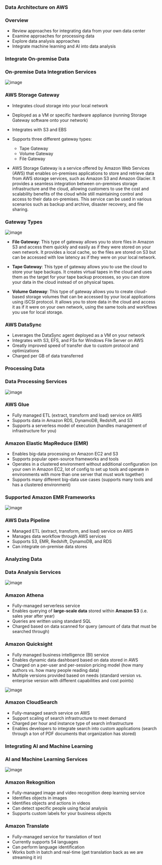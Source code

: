 ### Data Architecture on AWS

### Overview

* Review approaches for integrating data from your own data center
* Examine approaches for processing data
* Explore data analysis approaches
* Integrate machine learning and AI into data analysis

### Integrate On-premise Data

### On-premise Data Integration Services

![image](https://user-images.githubusercontent.com/114364831/214373198-c96c0947-9d2b-43d6-abfb-d2ea442129b7.png)

### AWS Storage Gateway

* Integrates cloud storage into your local network
* Deployed as a VM or specific hardware appliance (running Storage Gateway software onto your network)
* Integrates with S3 and EBS
* Supports three different gateway types:
    * Tape Gateway
    * Volume Gateway
    * File Gateway

* AWS Storage Gateway is a service offered by Amazon Web Services (AWS) that enables on-premises applications to store and retrieve data from AWS storage services, such as Amazon S3 and Amazon Glacier. It provides a seamless integration between on-premises storage infrastructure and the cloud, allowing customers to use the cost and scalability benefits of the cloud while still maintaining control and access to their data on-premises. This service can be used in various scenarios such as backup and archive, disaster recovery, and file sharing.

### Gateway Types

![image](https://user-images.githubusercontent.com/114364831/214376186-952470fc-bf1c-4b25-a0fd-7aed3ab632c7.png)

* **File Gateway**: This type of gateway allows you to store files in Amazon S3 and access them quickly and easily as if they were stored on your own network. It provides a local cache, so the files are stored on S3 but can be accessed with low latency as if they were on your local network.

* **Tape Gateway**: This type of gateway allows you to use the cloud to store your tape backups. It creates virtual tapes in the cloud and uses them as the target for your tape backup processes, so you can store your data in the cloud instead of on physical tapes.

* **Volume Gateway**: This type of gateway allows you to create cloud-based storage volumes that can be accessed by your local applications using iSCSI protocol. It allows you to store data in the cloud and access it as if it were on your own network, using the same tools and workflows you use for local storage.

### AWS DataSync

* Leverages the DataSync agent deployed as a VM on your network
* Integrates with S3, EFS, and FSx for Windows File Server on AWS
* Greatly improved speed of transfer due to custom protocol and optimizations
* Charged per GB of data transferred

### Processing Data

### Data Processing Services

![image](https://user-images.githubusercontent.com/114364831/214418221-ba7f21cc-3c86-4c76-b2b7-ff9e4a2182ec.png)

### AWS Glue

* Fully managed ETL (extract, transform and load) service on AWS
* Supports data in Amazon RDS, DynamoDB, Redshift, and S3
* Supports a serverless model of execution (handles management of infrastructure for you)

### Amazon Elastic MapReduce (EMR)

* Enables big-data processing on Amazon EC2 and S3
* Supports popular open-source frameworks and tools
* Operates in a clustered environment without additional configuration (on your own in Amazon EC2, lot of config to set up tools and operate in environments with more than one server that must work together)
* Supports many different big-data use cases (supports many tools and has a clustered environment)

### Supported Amazon EMR Frameworks

![image](https://user-images.githubusercontent.com/114364831/214430486-8d3878ef-e180-4dea-8dcb-c67f165441b5.png)

### AWS Data Pipeline

* Managed ETL (extract, transform, and load) service on AWS
* Manages data workflow through AWS services
* Supports S3, EMR, Redshift, DynamoDB, and RDS
* Can integrate on-premise data stores

### Analyzing Data

### Data Analysis Services

![image](https://user-images.githubusercontent.com/114364831/214462986-185a2c85-adca-4150-955b-feaec7cc1023.png)

### Amazon Athena

* Fully-managed serverless service
* Enables querying of **large-scale data** stored within **Amazon S3** (i.e. sales year after year)
* Queries are written using standard SQL
* Charged based on data scanned for query (amount of data that must be searched through)

### Amazon Quicksight

* Fully managed business intelligence (BI) service
* Enables dynamic data dashboard based on data stored in AWS
* Charged on a per-user and per-session pricing model (how many authors vs. how many people reading data)
* Multiple versions provided based on needs (standard version vs. enterprise version with different capabilities and cost points)

![image](https://user-images.githubusercontent.com/114364831/214464687-521fc838-5ce6-4a0f-b3e4-3f90cb3d2e62.png)

### Amazon CloudSearch

* Fully-managed search service on AWS
* Support scaling of search infrastructure to meet demand
* Charged per hour and instance type of search infrastructure
* Enables developers to integrate search into custom applications (search through a ton of PDF documents that organization has stored)

### Integrating AI and Machine Learning

### AI and Machine Learning Services

![image](https://user-images.githubusercontent.com/114364831/214465885-57fb11a3-7d5f-4f0e-b4da-7784ad37e05f.png)

### Amazon Rekognition

* Fully-managed image and video recognition deep learning service
* Identifies objects in images
* Identifies objects and actions in videos
* Can detect specific people using facial analysis
* Supports custom labels for your business objects

### Amazon Translate

* Fully-managed service for translation of text
* Currently supports 54 languages
* Can perform language identification
* Works both in batch and real-time (get translation back as we are streaming it in)
